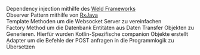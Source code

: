 Dependency injection mithilfe des [Weld Frameworks](https://weld.cdi-spec.org/) <br>
Observer Pattern mithilfe von [RxJava](https://github.com/ReactiveX/RxJava) <br>
Template Methoden um die Websocket Server zu vereinfachen <br>
Factory Method um die Datenbank Entitäten aus Daten Transfer Objekten zu Generieren. Hierfür wurden Kotlin-Spezifische companion Objekte erstellt <br>
Adapter um die Befehle der POST anfragen in die Programmlogik zu Übersetzen <br>
